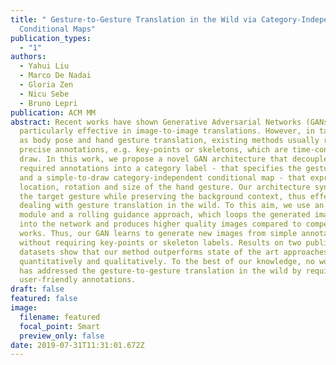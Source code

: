 ```yaml
---
title: " Gesture-to-Gesture Translation in the Wild via Category-Independent
  Conditional Maps"
publication_types:
  - "1"
authors:
  - Yahui Liu
  - Marco De Nadai
  - Gloria Zen
  - Nicu Sebe
  - Bruno Lepri
publication: ACM MM
abstract: Recent works have shown Generative Adversarial Networks (GANs) to be
  particularly effective in image-to-image translations. However, in tasks such
  as body pose and hand gesture translation, existing methods usually require
  precise annotations, e.g. key-points or skeletons, which are time-consuming to
  draw. In this work, we propose a novel GAN architecture that decouples the
  required annotations into a category label - that specifies the gesture type -
  and a simple-to-draw category-independent conditional map - that expresses the
  location, rotation and size of the hand gesture. Our architecture synthesizes
  the target gesture while preserving the background context, thus effectively
  dealing with gesture translation in the wild. To this aim, we use an attention
  module and a rolling guidance approach, which loops the generated images back
  into the network and produces higher quality images compared to competing
  works. Thus, our GAN learns to generate new images from simple annotations
  without requiring key-points or skeleton labels. Results on two public
  datasets show that our method outperforms state of the art approaches both
  quantitatively and qualitatively. To the best of our knowledge, no work so far
  has addressed the gesture-to-gesture translation in the wild by requiring
  user-friendly annotations.
draft: false
featured: false
image:
  filename: featured
  focal_point: Smart
  preview_only: false
date: 2019-07-31T11:31:01.672Z
---
```

